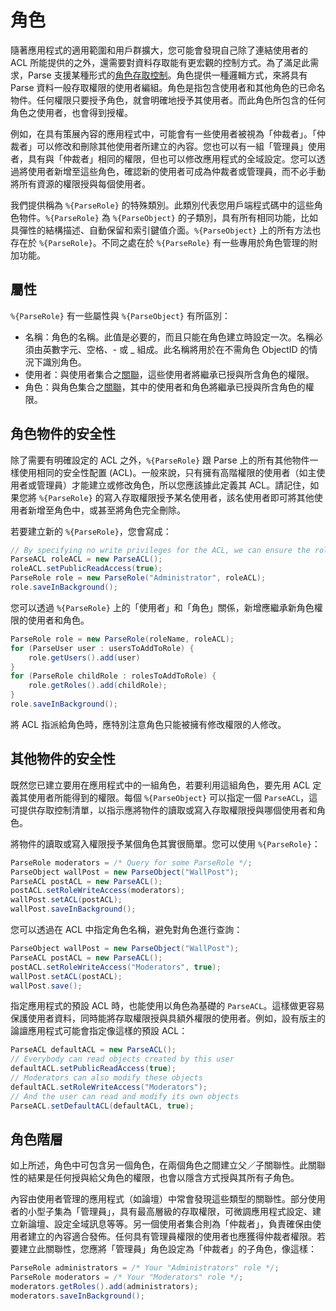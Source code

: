 # 角色

隨著應用程式的適用範圍和用戶群擴大，您可能會發現自己除了連結使用者的 ACL 所能提供的之外，還需要對資料存取能有更宏觀的控制方式。為了滿足此需求，Parse 支援某種形式的[角色存取控制](http://en.wikipedia.org/wiki/Role-based_access_control)。角色提供一種邏輯方式，來將具有 Parse 資料一般存取權限的使用者編組。角色是指包含使用者和其他角色的已命名物件。任何權限只要授予角色，就會明確地授予其使用者。而此角色所包含的任何角色之使用者，也會得到授權。

例如，在具有策展內容的應用程式中，可能會有一些使用者被視為「仲裁者」。「仲裁者」可以修改和刪除其他使用者所建立的內容。您也可以有一組「管理員」使用者，具有與「仲裁者」相同的權限，但也可以修改應用程式的全域設定。您可以透過將使用者新增至這些角色，確認新的使用者可成為仲裁者或管理員，而不必手動將所有資源的權限授與每個使用者。

我們提供稱為 `%{ParseRole}` 的特殊類別。此類別代表您用戶端程式碼中的這些角色物件。`%{ParseRole}` 為 `%{ParseObject}` 的子類別，具有所有相同功能，比如具彈性的結構描述、自動保留和索引鍵值介面。`%{ParseObject}` 上的所有方法也存在於 `%{ParseRole}`。不同之處在於 `%{ParseRole}` 有一些專用於角色管理的附加功能。

## 屬性

`%{ParseRole}` 有一些屬性與 `%{ParseObject}` 有所區別：

*   名稱：角色的名稱。此值是必要的，而且只能在角色建立時設定一次。名稱必須由英數字元、空格、- 或 _ 組成。此名稱將用於在不需角色 ObjectID 的情況下識別角色。
*   使用者：與使用者集合之[關聯](#objects-pointers)，這些使用者將繼承已授與所含角色的權限。
*   角色：與角色集合之[關聯](#objects-pointers)，其中的使用者和角色將繼承已授與所含角色的權限。

## 角色物件的安全性

除了需要有明確設定的 ACL 之外，`%{ParseRole}` 跟 Parse 上的所有其他物件一樣使用相同的安全性配置 (ACL)。一般來說，只有擁有高階權限的使用者（如主使用者或管理員）才能建立或修改角色，所以您應該據此定義其 ACL。請記住，如果您將 `%{ParseRole}` 的寫入存取權限授予某名使用者，該名使用者即可將其他使用者新增至角色中，或甚至將角色完全刪除。

若要建立新的 `%{ParseRole}`，您會寫成：

```java
// By specifying no write privileges for the ACL, we can ensure the role cannot be altered.
ParseACL roleACL = new ParseACL();
roleACL.setPublicReadAccess(true);
ParseRole role = new ParseRole("Administrator", roleACL);
role.saveInBackground();
```

您可以透過 `%{ParseRole}` 上的「使用者」和「角色」關係，新增應繼承新角色權限的使用者和角色。

```java
ParseRole role = new ParseRole(roleName, roleACL);
for (ParseUser user : usersToAddToRole) {
    role.getUsers().add(user)
}
for (ParseRole childRole : rolesToAddToRole) {
    role.getRoles().add(childRole);
}
role.saveInBackground();
```

將 ACL 指派給角色時，應特別注意角色只能被擁有修改權限的人修改。

## 其他物件的安全性

既然您已建立要用在應用程式中的一組角色，若要利用這組角色，要先用 ACL 定義其使用者所能得到的權限。每個 `%{ParseObject}` 可以指定一個 `ParseACL`，這可提供存取控制清單，以指示應將物件的讀取或寫入存取權限授與哪個使用者和角色。

將物件的讀取或寫入權限授予某個角色其實很簡單。您可以使用 `%{ParseRole}`：

```java
ParseRole moderators = /* Query for some ParseRole */;
ParseObject wallPost = new ParseObject("WallPost");
ParseACL postACL = new ParseACL();
postACL.setRoleWriteAccess(moderators);
wallPost.setACL(postACL);
wallPost.saveInBackground();
```

您可以透過在 ACL 中指定角色名稱，避免對角色進行查詢：

```java
ParseObject wallPost = new ParseObject("WallPost");
ParseACL postACL = new ParseACL();
postACL.setRoleWriteAccess("Moderators", true);
wallPost.setACL(postACL);
wallPost.save();
```

指定應用程式的預設 ACL 時，也能使用以角色為基礎的 `ParseACL`。這樣做更容易保護使用者資料，同時能將存取權限授與具額外權限的使用者。例如，設有版主的論譠應用程式可能會指定像這樣的預設 ACL：

```java 
ParseACL defaultACL = new ParseACL();
// Everybody can read objects created by this user
defaultACL.setPublicReadAccess(true);
// Moderators can also modify these objects
defaultACL.setRoleWriteAccess("Moderators");
// And the user can read and modify its own objects
ParseACL.setDefaultACL(defaultACL, true);
```

## 角色階層

如上所述，角色中可包含另一個角色，在兩個角色之間建立父／子關聯性。此關聯性的結果是任何授與給父角色的權限，也會以隱含方式授與其所有子角色。

內容由使用者管理的應用程式（如論壇）中常會發現這些類型的關聯性。部分使用者的小型子集為「管理員」，具有最高層級的存取權限，可微調應用程式設定、建立新論壇、設定全域訊息等等。另一個使用者集合則為「仲裁者」，負責確保由使用者建立的內容適合發佈。任何具有管理員權限的使用者也應獲得仲裁者權限。若要建立此關聯性，您應將「管理員」角色設定為「仲裁者」的子角色，像這樣：

```java
ParseRole administrators = /* Your "Administrators" role */;
ParseRole moderators = /* Your "Moderators" role */;
moderators.getRoles().add(administrators);
moderators.saveInBackground();
```

